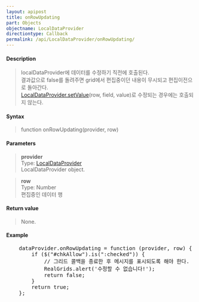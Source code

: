 ```yaml
---
layout: apipost
title: onRowUpdating
part: Objects
objectname: LocalDataProvider
directiontype: Callback
permalink: /api/LocalDataProvider/onRowUpdating/
---
```



#### Description

> localDataProvider에 데이터를 수정하기 직전에 호출된다.  
> 결과값으로 false를 돌려주면 grid에서 편집중이던 내용이 무시되고 편집이전으로 돌아간다.  
> [LocalDataProvider.setValue](/api/LocalDataProvider/setValue/)(row, field, value)로 수정되는 경우에는 호출되지 않는다.

#### Syntax

> function onRowUpdating(provider, row)

#### Parameters

> **provider**  
> Type: [LocalDataProvider](/api/LocalDataProvider/)  
> LocalDataProvider object.

> **row**  
> Type: Number  
> 편집중인 데이터 행

#### Return value

> None.

#### Example

<pre class="prettyprint">
    dataProvider.onRowUpdating = function (provider, row) {
        if ($("#chkAllow").is(":checked")) {
            // 그리드 콜백을 종료한 후 메시지를 표시되도록 해야 한다.
            RealGrids.alert('수정할 수 없습니다!');
            return false;
        }
        return true; 
    };
</pre>

